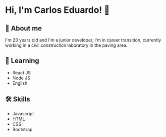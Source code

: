 # Hi, I'm Carlos Eduardo! 👋


## 🚀 About me
I'm 23 years old and I'm a junior developer, i'm in career transition, currently working in a civil construction laboratory in the paving area.

## 🧠 Learning
- React JS
- Node JS
- English


## 🛠 Skills
- Javascript 
- HTML 
- CSS
- Bootstrap









